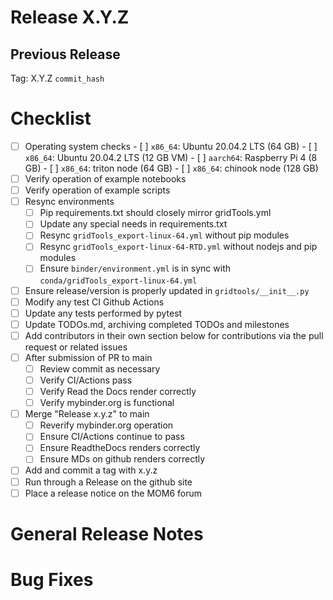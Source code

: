 <!-- DEPLOYMENT TEMPLATE -->

# Release X.Y.Z

## Previous Release

Tag: X.Y.Z `commit_hash`

<!--
This documents the steps needed for a complete release.  Copy to
release folder as X.Y.Z.md and fill out.  Delete these instructions
and the DEPLOYMENT TEMPLATE header above.
-->

# Checklist

 - [ ] Operating system checks
        - [ ] `x86_64`: Ubuntu 20.04.2 LTS (64 GB)
        - [ ] `x86_64`: Ubuntu 20.04.2 LTS (12 GB VM)
        - [ ] `aarch64`: Raspberry Pi 4 (8 GB)
        - [ ] `x86_64`: triton node (64 GB)
        - [ ] `x86_64`: chinook node (128 GB)
 - [ ] Verify operation of example notebooks
 - [ ] Verify operation of example scripts
 - [ ] Resync environments
   - [ ] Pip requirements.txt should closely mirror gridTools.yml
   - [ ] Update any special needs in requirements.txt
   - [ ] Resync `gridTools_export-linux-64.yml` without pip modules
   - [ ] Resync `gridTools_export-linux-64-RTD.yml` without nodejs and pip modules
   - [ ] Ensure `binder/environment.yml` is in sync
         with `conda/gridTools_export-linux-64.yml`
 - [ ] Ensure release/version is properly updated in `gridtools/__init__.py`
 - [ ] Modify any test CI Github Actions
 - [ ] Update any tests performed by pytest
 - [ ] Update TODOs.md, archiving completed TODOs and milestones
 - [ ] Add contributors in their own section below for contributions via the pull request or related issues
 - [ ] After submission of PR to main
   - [ ] Review commit as necessary
   - [ ] Verify CI/Actions pass
   - [ ] Verify Read the Docs render correctly
   - [ ] Verify mybinder.org is functional
 - [ ] Merge "Release x.y.z" to main
   - [ ] Reverify mybinder.org operation
   - [ ] Ensure CI/Actions continue to pass
   - [ ] Ensure ReadtheDocs renders correctly
   - [ ] Ensure MDs on github renders correctly
 - [ ] Add and commit a tag with x.y.z
 - [ ] Run through a Release on the github site
 - [ ] Place a release notice on the MOM6 forum

# General Release Notes

# Bug Fixes
